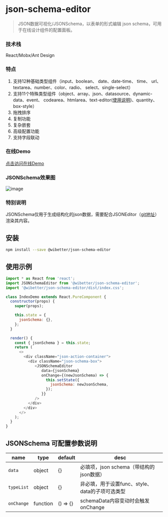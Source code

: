 # json-schema-editor

> JSON数据可视化/JSONSchema，以表单的形式编辑 json schema，可用于在线设计组件的配置面板。

### 技术栈
React/Mobx/Ant Design

### 特点
1. 支持12种基础类型组件（input、boolean、 date、date-time、 time、 url、
 textarea、number、color、radio、 select、single-select）
2. 支持11个特殊类型组件（object、array、json、datasource、dynamic-data、event、
codearea、htmlarea、text-editor([使用说明](https://github.com/wibetter/json-editor/blob/master/docs/TextEditor.md))、quantity、box-style）
3. 拖拽排序
4. 复制功能
5. 复杂嵌套
6. 高级配置功能
7. 支持字段联动

### 在线Demo
[点击访问在线Demo](https://wibetter.github.io/json-schema-editor/demo/demo1/index.html)


### JSONSchema效果图
![image](https://user-images.githubusercontent.com/11958920/104154681-78f5e680-5420-11eb-978f-6219acfa933d.png)

### 特别说明
JSONSchema仅用于生成结构化的json数据，需要配合JSONEditor（[git地址](https://github.com/wibetter/json-editor)）渲染其内容。


## 安装

```bash
npm install --save @wibetter/json-schema-editor
```

## 使用示例

```js
import * as React from 'react';
import JSONSchemaEditor from '@wibetter/json-schema-editor';
import '@wibetter/json-schema-editor/dist/index.css';

class IndexDemo extends React.PureComponent {
  constructor(props) {
    super(props);

    this.state = {
      jsonSchema: {},
    };
  }

  render() {
    const { jsonSchema } = this.state;
    return (
      <>
        <div className="json-action-container">
          <div className="json-schema-box">
             <JSONSchemaEditor
                data={jsonSchema}
                onChange={(newJsonSchema) => {
                  this.setState({
                    jsonSchema: newJsonSchema,
                  });
                }}
             />
          </div>
        </div>
      </>
    );
  }
}
```

## JSONSchema 可配置参数说明

| name         | type     | default | desc                            |
| ------------ | -------- | ------- | ------------------------------- |
| `data`       | object   | {}      | 必填项，json schema（带结构的json数据）    |
| `typeList`   | object   | {}      | 非必填，用于设置func、style、data的子项可选类型    |
| `onChange`   | function | () => {}  | schemaData内容变动时会触发onChange |

